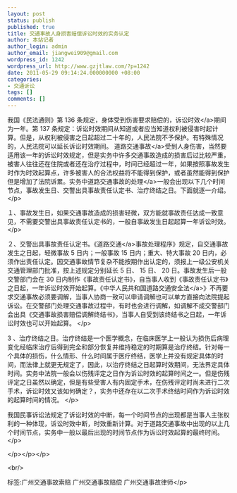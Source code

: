 ```yaml
---
layout: post
status: publish
published: true
title: 交通事故人身损害赔偿诉讼时效的实务认定
author: 本站记者
author_login: admin
author_email: jiangwei909@gmail.com
wordpress_id: 1242
wordpress_url: http://www.gzjtlaw.com/?p=1242
date: 2011-05-29 09:14:24.000000000 +08:00
categories:
- 交通诉讼
tags: []
comments: []
---
```

<p><p><p>我国《民法通则》第 136 条规定，身体受到伤害要求赔偿的，<a>诉讼时效<&#47;a>期间为一年。第 137 条规定：诉讼时效期间从知道或者应当知道权利被侵害时起计算。但是，从权利被侵害之日起超过二十年的，人民法院不予保护。有特殊情况的，人民法院可以延长诉讼时效期间。 道路<a>交通事故<&#47;a>受到人身伤害，当然要适用该一年的诉讼时效规定，但是实务中许多交通事故造成的损害后过比较严重，被害人往往还在住院或者还在治疗过程中，时间已经超过一年，如果按照事故发生时作为时效起算点，许多被害人的合法权益将不能得到保护，或者虽然能得到保护但是增加了法院诉累。实务中道路<a>交通事故的处理<&#47;a>一般会出现以下几个时间节点，事故发生日、交警出具事故责任认定书、治疗终结之日。下面就逐一介绍。 <&#47;p><p>１、事故发生日，如果交通事故造成的损害轻微，双方能就事故责任达成一致意见，不需要交警出具事故责任认定书的，一般自事故发生日起起算一年诉讼时效。 <&#47;p><p>２、交警出具事故责任认定书。《<a>道路交通<&#47;a>事故处理程序》规定，自交通事故发生之日起，轻微事故 5 日内；一般事故 15 日内；重大、特大事故 20 日内，必须作出责任认定。因交通事故情节复杂不能按期作出认定的，须报上一级公安机关交通管理部门批准，按上述规定分别延长 5 日、 15 日、 20 日。事故发生后一般交警部门会在 30 日内制作《事故责任认定书》，自当事人收到《事故责任认定书》之日起，一年诉讼时效开始起算。《中华人民共和国<a>道路交通安全法<&#47;a>》不再要求交通事故必须要调解，当事人协商一致可以申请调解也可以单方直接向法院提起诉讼。在交警部门处理交通事故过程中，有时也会进行调解，如调解不成交警部门会出具《交通事故损害赔偿调解终结书》，当事人自受到该终结书之日起，一年诉讼时效也可以开始起算。 <&#47;p><p>3 、治疗终结之日。治疗终结是一个医学概念，在临床医学上一般认为损伤后病理变化经临床治疗后得到完全和部分恢复并维持稳定的时期算是治疗终结。针对每一个具体的损伤，什么情形、什么时间属于医疗终结，医学上并没有规定具体的时间，而法律上就更无规定了，因此，以治疗终结之日起算时效期间，无法界定具体时间。实务中法院一般会以伤残评定之日作为诉讼时效的起算时间之一。但是伤残评定之日虽然以确定，但是有些受害人有内固定手术，在伤残评定时尚未进行二次手术，诉讼时效又该如何确定？，实务中还存在以二次手术终结时间作为诉讼时效的起算时间的情况。 <&#47;p><p>我国民事诉讼法规定了诉讼时效的中断，每一个时间节点的出现都是当事人主张权利的一种体现，诉讼时效中断，时效重新计算。对于道路交通事故中出现的以上几个时间节点，实务中一般以最后出现的时间节点作为诉讼时效起算的最终时间。 <&#47;p><p><&#47;p><&#47;p><&#47;p><br&#47;><p>标签:广州交通事故索赔 广州交通事故赔偿 广州交通事故律师<&#47;p>
